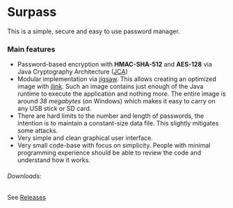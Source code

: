 # Surpass

This is a simple, secure and easy to use password manager.

### Main features
 - Password-based encryption with **HMAC-SHA-512** and **AES-128** via Java Cryptography Architecture ([JCA](https://docs.oracle.com/en/java/javase/16/docs/specs/man/jlink.html))
 - Modular implementation via [jigsaw](http://openjdk.java.net/projects/jigsaw/). This allows creating an optimized image with [jlink](https://docs.oracle.com/en/java/javase/15/docs/specs/man/jlink.html). Such an image contains just enough of the Java runtime to execute the application and nothing more. The entire image is around *38 megabytes* (on Windows) which makes it easy to carry on any USB stick or SD card.
 - There are hard limits to the number and length of passwords, the intention is to maintain a constant-size data file. This slightly mitigates some attacks.
 - Very simple and clean graphical user interface.
 - Very small code-base with focus on simplicity. People with minimal programming experience should be able to review the code and understand how it works.

###### Downloads:
See [Releases](https://github.com/e-soul/surpass/releases)
